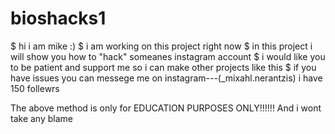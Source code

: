 # bioshacks1
 
$ hi i am mike :)
$ i am working on this project right now 
$ in this project i will show you how to "hack" someanes instagram account
$ i would like you to be patient and support me so i can make other projects like this
$ if you have issues you can messege me on instagram---(_mixahl.nerantzis) i have 150 follewrs


       
The above method is only for EDUCATION PURPOSES ONLY!!!!!!
And i wont take any blame
